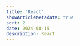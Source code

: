 ```yaml
---
title: 'React'
showArticleMetadata: true
sort: 2
date: 2024-08-15
description: React
---
```


<ClientOnly><Redirect route="/cra"/></ClientOnly>
